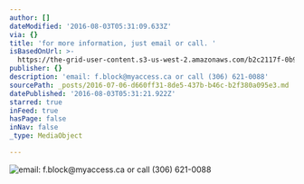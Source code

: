 ```yaml
---
author: []
dateModified: '2016-08-03T05:31:09.633Z'
via: {}
title: 'for more information, just email or call. '
isBasedOnUrl: >-
  https://the-grid-user-content.s3-us-west-2.amazonaws.com/b2c2117f-0b97-4089-8760-4fb4ec059be1.jpg
publisher: {}
description: 'email: f.block@myaccess.ca or call (306) 621-0088'
sourcePath: _posts/2016-07-06-d660ff31-8de5-437b-b46c-b2f380a095e3.md
datePublished: '2016-08-03T05:31:21.922Z'
starred: true
inFeed: true
hasPage: false
inNav: false
_type: MediaObject

---
```

![email: f.block@myaccess.ca or call (306) 621-0088](https://the-grid-user-content.s3-us-west-2.amazonaws.com/b2c2117f-0b97-4089-8760-4fb4ec059be1.jpg)